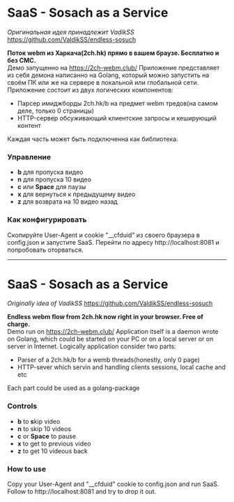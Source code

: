 # SaaS - Sosach as a Service

_Оригинальная идея принадлежит VadikSS_ https://github.com/ValdikSS/endless-sosuch

**Поток webm из Харкача(2ch.hk) прямо в вашем браузе. Бесплатно и без СМС.**  
Демо запущенно на https://2ch-webm.club/
Приложение представляет из себя демона написанно на Golang, который можно запустить на своём ПК или же на сервере в локальной или глобальной сети.
Приложение состоит из двух логических компонентов: 

* Парсер имиджборды 2ch.hk/b на предмет webm тредов(на самом деле, только 0 страницы)
* HTTP-сервер обсуживающий клиентские запросы и кеширующий контент

Каждая часть может быть подключенна как библиотека.

### Управление
* **b** для пропуска видео
* **n** для пропуска 10 видео
* **c** или **Space** для паузы
* **x** для вернуться к предыдущему видео
* **z** для возврата на 10 видео назад

### Как конфигурировать
Скопируйте User-Agent и cookie "__cfduid" из своего браузера в config.json и запустите SaaS. 
Перейти по адресу http://localhost:8081 и попробовать оторваться.

--------------------------------------------

# SaaS - Sosach as a Service

_Originally idea of VadikSS_ https://github.com/ValdikSS/endless-sosuch

**Endless webm flow from 2ch.hk now right in your browser. Free of charge.**  
Demo run on https://2ch-webm.club/
Application itself is a daemon wrote on Golang, which could be started on your PC or on a local server or on server in Internet.
Logically application consider two parts:

* Parser of a 2ch.hk/b for a wemb threads(honestly, only 0 page)
* HTTP-sever which servin and handling clients sessions, local cache and etc

Each part could be used as a golang-package


### Controls
* **b** to **s**kip video
* **n** to skip 10 videos
* **c** or **Space** to pause
* **x** to get to previous video
* **z** to get 10 videous back

### How to use
Copy your User-Agent and "__cfduid" cookie to config.json and run SaaS.
Follow to http://localhost:8081 and try to drop it out.

